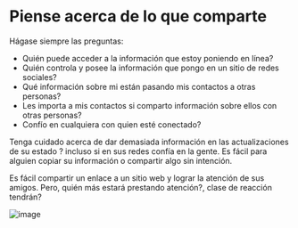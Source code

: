 [Title]: # (Piense acerca de lo que comparte)
[Order]: # (4)

# Piense acerca de lo que comparte

Hágase siempre las preguntas:

*   Quién puede acceder a la información que estoy poniendo en línea?
*   Quién controla y posee la información que pongo en un sitio de redes sociales?
*   Qué información sobre mi están pasando mis contactos a otras personas?
*   Les importa a mis contactos si comparto información sobre ellos con otras personas?
*   Confío en cualquiera con quien esté conectado?

Tenga cuidado acerca de dar demasiada información en las actualizaciones de su estado ? incluso si en sus redes confía en la gente. Es fácil para alguien copiar su información o compartir algo sin intención.

Es fácil compartir un enlace a un sitio web y lograr la atención de sus amigos. Pero, quién más estará prestando atención?,  clase de reacción tendrán?

![image](socialb3.png)